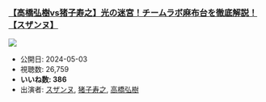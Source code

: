 ### [【高橋弘樹vs猪子寿之】光の迷宮！チームラボ麻布台を徹底解説！【スザンヌ】](https://www.youtube.com/watch?v=PhL7TL2XjbI)
[![](https://img.youtube.com/vi/PhL7TL2XjbI/sddefault.jpg)](https://www.youtube.com/watch?v=PhL7TL2XjbI)
-   公開日: 2024-05-03
-   視聴数: 26,759
-   **いいね数: 386**
-   出演者: [スザンヌ](/rehacq_fan/people/スザンヌ "wikilink"), [猪子寿之](/rehacq_fan/people/猪子寿之 "wikilink"), [高橋弘樹](/rehacq_fan/people/高橋弘樹 "wikilink")
